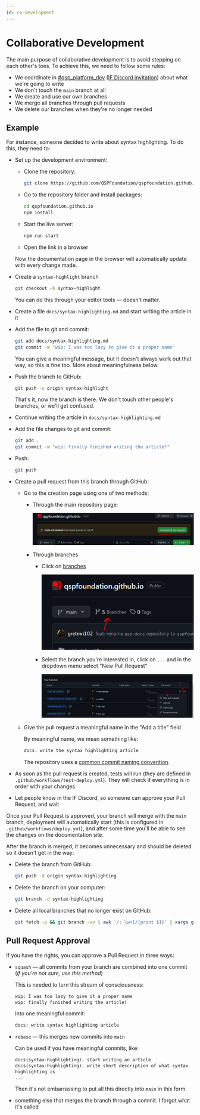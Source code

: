 ```yaml
---
id: co-development
---
```


# Collaborative Development

The main purpose of collaborative development is to avoid stepping on each other's toes. To achieve this, we need to follow some rules:

* We coordinate in [#qsp_platform_dev](https://discord.com/channels/373163463842725891/749965798038306866) ([IF Discord invitation](https://discord.gg/bbbdxhE9M2)) about what we're going to write
* We don't touch the `main` branch at all
* We create and use our own branches
* We merge all branches through pull requests
* We delete our branches when they're no longer needed

## Example

For instance, someone decided to write about syntax highlighting. To do this, they need to:

* Set up the development environment:
  * Clone the repository:

    ```bash
    git clone https://github.com/QSPFoundation/qspfoundation.github.io.git
    ```

  * Go to the repository folder and install packages:

    ```bash
    cd qspfoundation.github.io
    npm install
    ```

  * Start the live server:

    ```bash
    npm run start
    ```

  * Open the link in a browser

  Now the documentation page in the browser will automatically update with every change made.

* Create a `syntax-highlight` branch

  ```bash
  git checkout -b syntax-highlight
  ```

  You can do this through your editor tools — doesn't matter.

* Create a file `docs/syntax-highlighting.md` and start writing the article in it
* Add the file to git and commit:

  ```bash
  git add docs/syntax-highlighting.md
  git commit -m "wip: I was too lazy to give it a proper name"
  ```

  You can give a meaningful message, but it doesn't always work out that way, so this is fine too. More about meaningfulness below.

* Push the branch to GitHub:

  ```bash
  git push -u origin syntax-highlight
  ```

  That's it, now the branch is there. We don't touch other people's branches, or we'll get confused.

* Continue writing the article in `docs/syntax-highlighting.md`
* Add the file changes to git and commit:

  ```bash
  git add .
  git commit -m "wip: finally finished writing the article!"
  ```

* Push:

  ```bash
  git push
  ```

* Create a pull request from this branch through GitHub:

  * Go to the creation page using one of two methods:
    * Through the main repository page:

      ![create-pull-request](./create-pull-request.png)

    * Through branches
      * Click on [branches](https://github.com/QSPFoundation/qspfoundation.github.io/branches)

        ![branches](./branches.png)
      * Select the branch you're interested in, click on `...` and in the dropdown menu select "New Pull Request"

        ![select-and-pull-request.png](./select-and-pull-request.png)

  * Give the pull request a meaningful name in the "Add a title" field

    By meaningful name, we mean something like:

    ```bash
    docs: write the syntax highlighting article
    ```

    The repository uses a [common commit naming convention](https://www.conventionalcommits.org/en/v1.0.0/).

* As soon as the pull request is created, tests will run (they are defined in `.github/workflows/test-deploy.yml`). They will check if everything is in order with your changes

* Let people know in the IF Discord, so someone can approve your Pull Request, and wait

Once your Pull Request is approved, your branch will merge with the `main` branch, deployment will automatically start (this is configured in `.github/workflows/deploy.yml`), and after some time you'll be able to see the changes on the documentation site.

After the branch is merged, it becomes unnecessary and should be deleted so it doesn't get in the way:

* Delete the branch from GitHub:

  ```bash
  git push -d origin syntax-highlighting
  ```

* Delete the branch on your computer:

  ```bash
  git branch -d syntax-highlighting
  ```

* Delete all local branches that no longer exist on GitHub:

  ```bash
  git fetch -p && git branch -vv | awk '/: \w+]/{print $1}' | xargs git branch -d --force
  ```

## Pull Request Approval

If you have the rights, you can approve a Pull Request in three ways:

* `squash` — all commits from your branch are combined into one commit (*if you're not sure, use this method*)

  This is needed to turn this stream of consciousness:

  ```text
  wip: I was too lazy to give it a proper name
  wip: finally finished writing the article!
  ```

  Into one meaningful commit:

  ```bash
  docs: write syntax highlighting article
  ```

* `rebase` — this merges new commits into `main`

  Can be used if you have meaningful commits, like:

  ```text
  docs(syntax-highlighting): start writing an article
  docs(syntax-highlighting): write short description of what syntax highlighting is
  ...
  ```

  Then it's not embarrassing to put all this directly into `main` in this form.

* something else that merges the branch through a commit. I forgot what it's called
